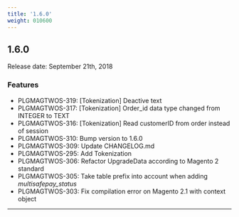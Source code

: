 ```yaml
---
title: '1.6.0'
weight: 010600
---
```


## 1.6.0
Release date: September 21th, 2018

### Features
+ PLGMAGTWOS-319: [Tokenization] Deactive text
+ PLGMAGTWOS-317: [Tokenization] Order_id data type changed from INTEGER to TEXT
+ PLGMAGTWOS-316: [Tokenization] Read customerID from order instead of session
+ PLGMAGTWOS-310: Bump version to 1.6.0
+ PLGMAGTWOS-309: Update CHANGELOG.md
+ PLGMAGTWOS-295: Add Tokenization
+ PLGMAGTWOS-306: Refactor UpgradeData according to Magento 2 standard
+ PLGMAGTWOS-305: Take table prefix into account when adding _multisafepay_status_
+ PLGMAGTWOS-303: Fix compilation error on Magento 2.1 with context object

***
